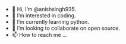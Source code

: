 - 👋 Hi, I’m @anishsingh935.
- 👀 I’m interested in coding.
- 🌱 I’m currently learning python.
- 💞️ I’m looking to collaborate on open source.
- 📫 How to reach me ...

<!---
anishsingh935/anishsingh935 is a ✨ special ✨ repository because its `README.md` (this file) appears on your GitHub profile.
You can click the Preview link to take a look at your changes.
--->
